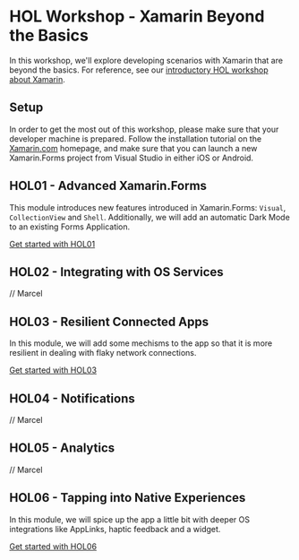 # HOL Workshop - Xamarin Beyond the Basics

In this workshop, we'll explore developing scenarios with Xamarin that are beyond the basics. For reference, see our [introductory HOL workshop about Xamarin](https://github.com/XpiritBV/xamarin-hands-on-labs).

## Setup

In order to get the most out of this workshop, please make sure that your developer machine is prepared. Follow the installation tutorial on the [Xamarin.com](www.xamarin.com) homepage, and make sure that you can launch a new Xamarin.Forms project from Visual Studio in either iOS or Android.

## HOL01 - Advanced Xamarin.Forms

This module introduces new features introduced in Xamarin.Forms: `Visual`, `CollectionView` and `Shell`. Additionally, we will add an automatic Dark Mode to an existing Forms Application.

[Get started with HOL01](./hol/hol01/README.md)

## HOL02 - Integrating with OS Services

// Marcel

## HOL03 - Resilient Connected Apps

In this module, we will add some mechisms to the app so that it is more resilient in dealing with flaky network connections.

[Get started with HOL03](./hol/hol03/README.md)

## HOL04 - Notifications

// Marcel

## HOL05 - Analytics

// Marcel

## HOL06 - Tapping into Native Experiences

In this module, we will spice up the app a little bit with deeper OS integrations like AppLinks, haptic feedback and a widget.

[Get started with HOL06](./hol/hol06/README.md)
